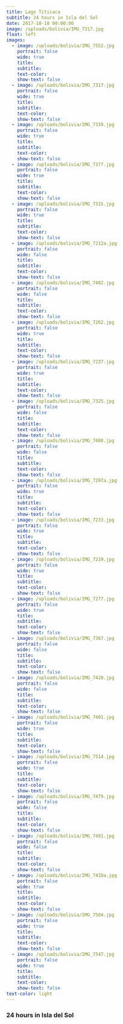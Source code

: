 ```yaml
---
title: Lago Titicaca
subtitle: 24 hours in Isla del Sol
date: 2017-10-18 00:00:00
image: /uploads/bolivia/IMG_7317.jpg
float: left
images:
  - image: /uploads/bolivia/IMG_7552.jpg
    portrait: false
    wide: true
    title:
    subtitle:
    text-color:
    show-text: false
  - image: /uploads/bolivia/IMG_7317.jpg
    portrait: false
    wide: true
    title:
    subtitle:
    text-color:
    show-text: false
  - image: /uploads/bolivia/IMG_7339.jpg
    portrait: false
    wide: true
    title:
    subtitle:
    text-color:
    show-text: false
  - image: /uploads/bolivia/IMG_7377.jpg
    portrait: false
    wide: true
    title:
    subtitle:
    text-color:
    show-text: false
  - image: /uploads/bolivia/IMG_7315.jpg
    portrait: false
    wide: true
    title:
    subtitle:
    text-color:
    show-text: false
  - image: /uploads/bolivia/IMG_7212a.jpg
    portrait: false
    wide: false
    title:
    subtitle:
    text-color:
    show-text: false
  - image: /uploads/bolivia/IMG_7482.jpg
    portrait: false
    wide: false
    title:
    subtitle:
    text-color:
    show-text: false
  - image: /uploads/bolivia/IMG_7262.jpg
    portrait: false
    wide: true
    title:
    subtitle:
    text-color:
    show-text: false
  - image: /uploads/bolivia/IMG_7237.jpg
    portrait: false
    wide: true
    title:
    subtitle:
    text-color:
    show-text: false
  - image: /uploads/bolivia/IMG_7325.jpg
    portrait: false
    wide: false
    title:
    subtitle:
    text-color:
    show-text: false
  - image: /uploads/bolivia/IMG_7488.jpg
    portrait: false
    wide: false
    title:
    subtitle:
    text-color:
    show-text: false
  - image: /uploads/bolivia/IMG_7297a.jpg
    portrait: false
    wide: true
    title:
    subtitle:
    text-color:
    show-text: false
  - image: /uploads/bolivia/IMG_7233.jpg
    portrait: false
    wide: true
    title:
    subtitle:
    text-color:
    show-text: false
  - image: /uploads/bolivia/IMG_7219.jpg
    portrait: false
    wide: true
    title:
    subtitle:
    text-color:
    show-text: false
  - image: /uploads/bolivia/IMG_7277.jpg
    portrait: false
    wide: true
    title:
    subtitle:
    text-color:
    show-text: false
  - image: /uploads/bolivia/IMG_7367.jpg
    portrait: false
    wide: false
    title:
    subtitle:
    text-color:
    show-text: false
  - image: /uploads/bolivia/IMG_7420.jpg
    portrait: false
    wide: false
    title:
    subtitle:
    text-color:
    show-text: false
  - image: /uploads/bolivia/IMG_7401.jpg
    portrait: false
    wide: true
    title:
    subtitle:
    text-color:
    show-text: false
  - image: /uploads/bolivia/IMG_7514.jpg
    portrait: false
    wide: true
    title:
    subtitle:
    text-color:
    show-text: false
  - image: /uploads/bolivia/IMG_7479.jpg
    portrait: false
    wide: false
    title:
    subtitle:
    text-color:
    show-text: false
  - image: /uploads/bolivia/IMG_7491.jpg
    portrait: false
    wide: false
    title:
    subtitle:
    text-color:
    show-text: false
  - image: /uploads/bolivia/IMG_7410a.jpg
    portrait: false
    wide: true
    title:
    subtitle:
    text-color:
    show-text: false
  - image: /uploads/bolivia/IMG_7504.jpg
    portrait: false
    wide: true
    title:
    subtitle:
    text-color:
    show-text: false
  - image: /uploads/bolivia/IMG_7547.jpg
    portrait: false
    wide: true
    title:
    subtitle:
    text-color:
    show-text: false
text-color: light
---
```



### 24 hours in Isla del Sol
